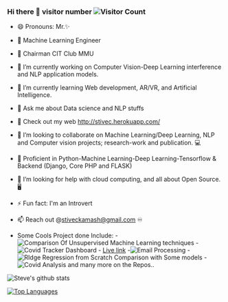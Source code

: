 
### Hi there 👋 visitor number ![Visitor Count](https://profile-counter.glitch.me/Stephen-Kamau/count.svg)
- 😄 Pronouns: Mr.✨
- 🔰  Machine Learning Engineer 
- 🤖 Chairman CIT Club MMU
- 🔭 I’m currently working on Computer Vision-Deep Learning interference  and NLP application models. 
- 🌱 I’m currently learning Web development, AR/VR, and Artificial Intelligence.
- 💬 Ask me about Data science and NLP stuffs
- 💨 Check out my web  http://stivec.herokuapp.com/
- 👯 I’m looking to collaborate on Machine Learning/Deep Learning, NLP and Computer vision projects; research-work and publication. 💻
- 🛄 Proficient in Python-Machine Learning-Deep Learning-Tensorflow & Backend (Django, Core PHP and FLASK) 
- 🤔 I’m looking for help with cloud computing, and all about Open Source. 🖥
- ⚡ Fun fact: I'm an Introvert
- 📫 Reach out @stiveckamash@gmail.com ♾ 

- Some Cools Project done Include:
-![Comparison Of Unsupervised Machine Learning techniques ](https://github.com/Stephen-Kamau/Unsupervised_learning_algorithm_comparisons)
-![Covid Tracker Dashboard](https://github.com/Stephen-Kamau/covid19_dash_app) - [Live link](http://covidtracker2021.herokuapp.com/)
-![Email Processing](https://github.com/Stephen-Kamau/Email_processing-and-cleaning)
-![RIdge Regression from Scratch Comparison with Some models](https://github.com/Stephen-Kamau/Ridge_regression_From_scratch_comparison_with_other)
-![Covid Analysis](https://github.com/Stephen-Kamau/Covid19_Analysis)
 and many more on the Repos..

 ![Steve's github stats](https://github-readme-stats.vercel.app/api?username=Stephen-Kamau&show_icons=true&theme=radical)
 
 [![Top Languages](https://github-readme-stats.vercel.app/api/top-langs/?username=Stephen-Kamau&layout=compact)](https://github.com/Stephen-Kamau/github-readme-stats)


